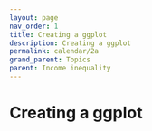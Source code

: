 ```yaml
---
layout: page
nav_order: 1
title: Creating a ggplot
description: Creating a ggplot
permalink: calendar/2a
grand_parent: Topics
parent: Income inequality
---
```


# Creating a ggplot